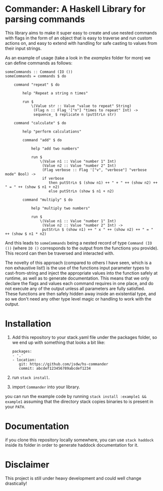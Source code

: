 # Commander: A Haskell Library for parsing commands

This library aims to make it super easy to create and use nested commands with flags in the form of an object that is easy to traverse and run custom actions on, and easy to extend with handling for safe casting to values from their input strings.

As an example of usage (take a look in the _examples_ folder for more) we can define commands as follows:

```
someCommands :: Command (IO ())
someCommands = commands $ do

    command "repeat" $ do

        help "Repeat a string n times"

        run $
            \(Value str :: Value "value to repeat" String)
             (Flag n :: Flag '["n"] "times to repeat" Int) ->
             sequence_ $ replicate n (putStrLn str)

    command "calculate" $ do

        help "perform calculations"

        command "add" $ do

            help "add two numbers"

            run $
                \(Value n1 :: Value "number 1" Int)
                 (Value n2 :: Value "number 2" Int)
                 (Flag verbose :: Flag '["v", "verbose"] "verbose mode" Bool) ->
                 if verbose
                    then putStrLn $ (show n1) ++ " + " ++ (show n2) ++ " = " ++ (show $ n1 + n2)
                    else putStrLn (show $ n1 + n2)

        command "multiply" $ do

            help "multiply two numbers"

            run $
                \(Value n1 :: Value "number 1" Int)
                 (Value n2 :: Value "number 2" Int) ->
                 putStrLn $ (show n1) ++ " x " ++ (show n2) ++ " = " ++ (show $ n1 * n2)

```

And this leads to `someCommands` being a nested record of type `Command (IO ())` (where `IO ()` corresponds to the output from the functions you provide). This record can then be traversed and interacted with.

The novelty of this approach (compared to others I have seen, which is a non exhaustive list!) is the use of the functions input parameter types to cast-from-string and inject the appropriate values into the function safely at runtime, as well as to generate documentation. This means that we only declare the flags and values each command requires in one place, and do not execute any of the output unless all parameters are fully satisfied. These functions are then safely hidden away inside an existential type, and so we don't need any other type level magic or handling to work with the output.

# Installation

1. Add this repository to your stack.yaml file under the packages folder, so we end up with something that looks a bit like:

    ```
    packages:
    - '.'
    - location:
       git: https://github.com/jsdw/hs-commander
       commit: abcdef123456789abcdef1234
    ```

2. run `stack install`.
3. import `Commander` into your library.

you can run the example code by running `stack install :example1 && example1` assuming that the directory stack copies binaries to is present in your `PATH`.

# Documentation

if you clone this repository locally somewhere, you can use `stack haddock` inside its folder in order to generate haddock documentation for it.

# Disclaimer

This project is still under heavy development and could well change drastically!
